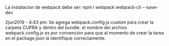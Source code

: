 La instalacion de webpack debe ser:
npm i webpack webpack-cli --save-dev

2jun2019 - 4:43 pm:
Se agrega webpack.config.js custom para crear la carpeta CUPRA y dentro del bundle.
el nombre del archivo webpack.config.js es por convencion para que al momento de 
crear la tarea en el package.json la identifique correctamente.

